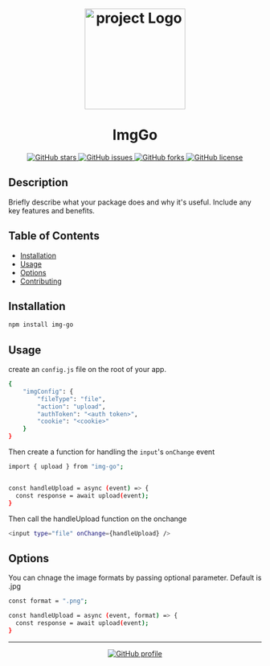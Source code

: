 <h1 align="center">
  <img src="https://i.ibb.co/hVGV2QN/img-result-cleanup.png" alt="project Logo" width="200">
  <br>
  <br>
  ImgGo
</h1>

<p align="center">
  <a href="https://github.com/Anoopoo7/img-go">
    <img src="https://img.shields.io/github/stars/Anoopoo7/img-go?style=for-the-badge" alt="GitHub stars">
  </a>
  <a href="https://github.com/Anoopoo7/img-go/issues">
    <img src="https://img.shields.io/github/issues/Anoopoo7/img-go?style=for-the-badge" alt="GitHub issues">
  </a>
  <a href="https://github.com/Anoopoo7/img-go/network">
    <img src="https://img.shields.io/github/forks/Anoopoo7/img-go?style=for-the-badge" alt="GitHub forks">
  </a>
  <a href="https://github.com/Anoopoo7/img-go/LICENSE">
    <img src="https://img.shields.io/github/license/Anoopoo7/img-go?style=for-the-badge" alt="GitHub license">
  </a>
</p>

## Description

Briefly describe what your package does and why it's useful. Include any key features and benefits.

## Table of Contents

- [Installation](#installation)
- [Usage](#usage)
- [Options](#options)
- [Contributing](#contributing)

## Installation

```bash
npm install img-go
```

## Usage

create an ```config.js``` file on the root of your app.
```bash
{
    "imgConfig": {
        "fileType": "file",
        "action": "upload",
        "authToken": "<auth token>",
        "cookie": "<cookie>"
    }
}
```


Then create a function for handling the ```input```'s ```onChange``` event

```bash
import { upload } from "img-go";


const handleUpload = async (event) => {
  const response = await upload(event);
}
```

Then call the handleUpload function on the onchange

```bash
<input type="file" onChange={handleUpload} />
```

## Options

You can chnage the image formats by passing optional parameter. Default is .jpg
```bash
const format = ".png";

const handleUpload = async (event, format) => {
  const response = await upload(event);
}

```

---

<p align="center">
  <a href="https://github.com/Anoopoo7">
    <img src="https://img.shields.io/badge/Visit%20My%20GitHub-Anoopoo7-333?style=for-the-badge&logo=github" alt="GitHub profile">
  </a>
</p>

